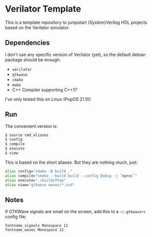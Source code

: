 # Verilator Template
This is a template repository to jumpstart (System)Verilog HDL projects based on the Verilator simulator.

## Dependencies
I don't use any specific version of Verilator (yet), so the default debian package should be enough.
 - `verilator`
 - `gtkwave`
 - `cmake`
 - `make`
 - C++ Compiler supporting C++17

I've only tested this on Linux (PopOS 21.10)

## Run
The convenient version is:
```bash
$ source cmd_aliases
$ config
$ compile
$ execute
$ view
```

This is based on the short aliases. But they are nothing much, just:
```bash
alias config="cmake -B build ."
alias compile="cmake --build build --config Debug -j `nproc`"
alias execute="./build/Vtop"
alias view="gtkwave waves/*.vcd"
```

## Notes
If GTKWave signals are small on the screen, add this to a `~/.gtkwaverc` config file:
```
fontname_signals Monospace 12
fontname_waves Monospace 12
```




